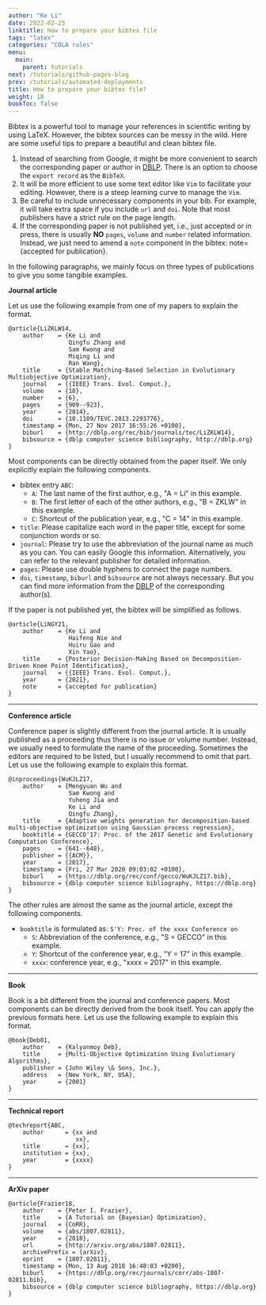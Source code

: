 ```yaml
---
author: "Ke Li"
date: 2022-02-25
linktitle: How to prepare your bibtex file
tags: "latex"
categories: "COLA rules"
menu:
  main:
    parent: tutorials
next: /tutorials/github-pages-blog
prev: /tutorials/automated-deployments
title: How to prepare your bibtex file?
weight: 10
bookToc: false
---
```


Bibtex is a powerful tool to manage your references in scientific writing by using LaTeX. However, the bibtex sources can be messy in the wild. Here are some useful tips to prepare a beautiful and clean bibtex file.
1. Instead of searching from Google, it might be more convenient to search the corresponding paper or author in [DBLP](https://dblp.org/). There is an option to choose the `export record` as the `BibTeX`.
2. It will be more efficient to use some text editor like `Vim` to facilitate your editing. However, there is a steep learning curve to manage the `Vim`.
3. Be careful to include unnecessary components in your bib. For example, it will take extra space if you include `url` and `doi`. Note that most publishers have a strict rule on the page length.
4. If the corresponding paper is not published yet, i.e., just accepted or in press, there is usually __NO__ `pages`, `volume` and `number` related information. Instead, we just need to amend a `note` component in the bibtex: note={accepted for publication}.

In the following paragraphs, we mainly focus on three types of publications to give you some tangible examples.

__Journal article__

Let us use the following example from one of my papers to explain the format.
```
@article{LiZKLW14,
    author    = {Ke Li and
                 Qingfu Zhang and
                 Sam Kwong and
                 Miqing Li and
                 Ran Wang},
    title     = {Stable Matching-Based Selection in Evolutionary Multiobjective Optimization},
    journal   = {{IEEE} Trans. Evol. Comput.},
    volume    = {18},
    number    = {6},
    pages     = {909--923},
    year      = {2014},
    doi       = {10.1109/TEVC.2013.2293776},
    timestamp = {Mon, 27 Nov 2017 16:55:26 +0100},
    biburl    = {http://dblp.org/rec/bib/journals/tec/LiZKLW14},
    bibsource = {dblp computer science bibliography, http://dblp.org}
}
```
Most components can be directly obtained from the paper itself. We only explicitly explain the following components.
- bibtex entry `ABC`:
    - `A`: The last name of the first author, e.g., "A = Li" in this example.
    - `B`: The first letter of each of the other authors, e.g., "B = ZKLW" in this example.
    - `C`: Shortcut of the publication year, e.g., "C = 14" in this example.
- `title`: Please capitalize each word in the paper title, except for some conjunction words or so.
- `journal`: Please try to use the abbreviation of the journal name as much as you can. You can easily Google this information. Alternatively, you can refer to the relevant publisher for detailed information.
- `pages`: Please use double hyphens to connect the page numbers.
- `doi`, `timestamp`, `biburl` and `bibsource` are not always necessary. But you can find more information from the [DBLP](https://dblp.org/) of the corresponding author(s).

If the paper is not published yet, the bibtex will be simplified as follows.
```
@article{LiNGY21,
    author    = {Ke Li and
                 Haifeng Nie and
                 Huiru Gao and
                 Xin Yao},
    title     = {Posterior Decision-Making Based on Decomposition-Driven Knee Point Identification},
    journal   = {{IEEE} Trans. Evol. Comput.},
    year      = {2021},
    note      = {accepted for publication}
}
```

---
__Conference article__

Conference paper is slightly different from the journal article. It is usually published as a proceeding thus there is no issue or volume number. Instead, we usually need to formulate the name of the proceeding. Sometimes the editors are required to be listed, but I usually recommend to omit that part. Let us use the following example to explain this format.
```
@inproceedings{WuKJLZ17,
    author    = {Mengyuan Wu and
                 Sam Kwong and
                 Yuheng Jia and
                 Ke Li and
                 Qingfu Zhang},
    title     = {Adaptive weights generation for decomposition-based multi-objective optimization using Gaussian process regression},
    booktitle = {GECCO'17: Proc. of the 2017 Genetic and Evolutionary Computation Conference},
    pages     = {641--648},
    publisher = {{ACM}},
    year      = {2017},
    timestamp = {Fri, 27 Mar 2020 09:03:02 +0100},
    biburl    = {https://dblp.org/rec/conf/gecco/WuKJLZ17.bib},
    bibsource = {dblp computer science bibliography, https://dblp.org}
}
```
The other rules are almost the same as the journal article, except the following components.
- `booktitle` is formulated as: `S'Y: Proc. of the xxxx Conference on`
    - `S`: Abbreviation of the conference, e.g., "S = GECCO" in this example.
    - `Y`: Shortcut of the conference year, e.g., "Y = 17" in this example.
    - `xxxx`: conference year, e.g., "xxxx = 2017" in this example.

---
__Book__

Book is a bit different from the journal and conference papers. Most components can be directly derived from the book itself. You can apply the previous formats here. Let us use the following example to explain this format.
```
@book{Deb01,
    author    = {Kalyanmoy Deb},
    title     = {Multi-Objective Optimization Using Evolutionary Algorithms},
    publisher = {John Wiley \& Sons, Inc.},
    address   = {New York, NY, USA},
    year      = {2001}
}
```

---
__Technical report__
```
@techreport{ABC,
    author      = {xx and
                   xx},
    title       = {xx},
    institution = {xx},
    year        = {xxxx}
}
```

---
__ArXiv paper__
```
@article{Frazier18,
    author    = {Peter I. Frazier},
    title     = {A Tutorial on {Bayesian} Optimization},
    journal   = {CoRR},
    volume    = {abs/1807.02811},
    year      = {2018},
    url       = {http://arxiv.org/abs/1807.02811},
    archivePrefix = {arXiv},
    eprint    = {1807.02811},
    timestamp = {Mon, 13 Aug 2018 16:48:03 +0200},
    biburl    = {https://dblp.org/rec/journals/corr/abs-1807-02811.bib},
    bibsource = {dblp computer science bibliography, https://dblp.org}
}
```

